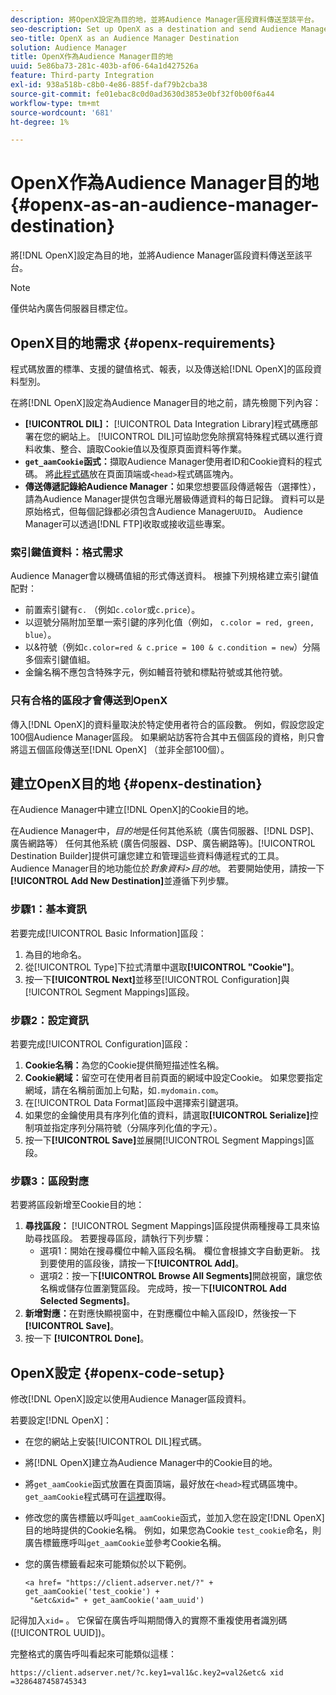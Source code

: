 ```yaml
---
description: 將OpenX設定為目的地，並將Audience Manager區段資料傳送至該平台。
seo-description: Set up OpenX as a destination and send Audience Manager segment data to that platform.
seo-title: OpenX as an Audience Manager Destination
solution: Audience Manager
title: OpenX作為Audience Manager目的地
uuid: 5e86ba73-281c-403b-af06-64a1d427526a
feature: Third-party Integration
exl-id: 938a518b-c8b0-4e86-885f-daf79b2cba38
source-git-commit: fe01ebac8c0d0ad3630d3853e0bf32f0b00f6a44
workflow-type: tm+mt
source-wordcount: '681'
ht-degree: 1%

---
```


# OpenX作為Audience Manager目的地{#openx-as-an-audience-manager-destination}

將[!DNL OpenX]設定為目的地，並將Audience Manager區段資料傳送至該平台。

>[!NOTE]
>
>僅供站內廣告伺服器目標定位。

## OpenX目的地需求 {#openx-requirements}

程式碼放置的標準、支援的鍵值格式、報表，以及傳送給[!DNL OpenX]的區段資料型別。

<!-- aam-openx-requirements.xml -->

在將[!DNL OpenX]設定為Audience Manager目的地之前，請先檢閱下列內容：

* **[!UICONTROL DIL]：** [!UICONTROL Data Integration Library]程式碼應部署在您的網站上。 [!UICONTROL DIL]可協助您免除撰寫特殊程式碼以進行資料收集、整合、讀取Cookie值以及復原頁面資料等作業。
* **`get_aamCookie`函式：**&#x200B;擷取Audience Manager使用者ID和Cookie資料的程式碼。 將[此程式碼](../../features/destinations/get-aam-cookie-code.md)放在頁面頂端或`<head>`程式碼區塊內。
* **傳送傳遞記錄給Audience Manager：**&#x200B;如果您想要區段傳遞報告（選擇性），請為Audience Manager提供包含曝光層級傳遞資料的每日記錄。 資料可以是原始格式，但每個記錄都必須包含Audience Manager`UUID`。 Audience Manager可以透過[!DNL FTP]收取或接收這些專案。

### 索引鍵值資料：格式需求

Audience Manager會以機碼值組的形式傳送資料。 根據下列規格建立索引鍵值配對：

* 前置索引鍵有`c.` （例如`c.color`或`c.price`）。
* 以逗號分隔附加至單一索引鍵的序列化值（例如， `c.color = red, green, blue`）。
* 以&amp;符號（例如`c.color=red & c.price = 100 & c.condition = new`）分隔多個索引鍵值組。
* 金鑰名稱不應包含特殊字元，例如輔音符號和標點符號或其他符號。

### 只有合格的區段才會傳送到OpenX

傳入[!DNL OpenX]的資料量取決於特定使用者符合的區段數。 例如，假設您設定100個Audience Manager區段。 如果網站訪客符合其中五個區段的資格，則只會將這五個區段傳送至[!DNL OpenX] （並非全部100個）。

## 建立OpenX目的地 {#openx-destination}

在Audience Manager中建立[!DNL OpenX]的Cookie目的地。

<!-- aam-openx-destination.xml -->

在Audience Manager中，*目的地*&#x200B;是任何其他系統（廣告伺服器、[!DNL DSP]、廣告網路等） 任何其他系統 (廣告伺服器、DSP、廣告網路等)。[!UICONTROL Destination Builder]提供可讓您建立和管理這些資料傳遞程式的工具。 Audience Manager目的地功能位於&#x200B;*對象資料>目的地*。 若要開始使用，請按一下&#x200B;**[!UICONTROL Add New Destination]**&#x200B;並遵循下列步驟。

### 步驟1：基本資訊

若要完成[!UICONTROL Basic Information]區段：

1. 為目的地命名。
1. 從[!UICONTROL Type]下拉式清單中選取&#x200B;**[!UICONTROL "Cookie"]**。
1. 按一下&#x200B;**[!UICONTROL Next]**&#x200B;並移至[!UICONTROL Configuration]與[!UICONTROL Segment Mappings]區段。

### 步驟2：設定資訊

若要完成[!UICONTROL Configuration]區段：

1. **Cookie名稱：**&#x200B;為您的Cookie提供簡短描述性名稱。
1. **Cookie網域：**&#x200B;留空可在使用者目前頁面的網域中設定Cookie。 如果您要指定網域，請在名稱前面加上句點，如`.mydomain.com`。
1. 在[!UICONTROL Data Format]區段中選擇索引鍵選項。
1. 如果您的金鑰使用具有序列化值的資料，請選取&#x200B;**[!UICONTROL Serialize]**&#x200B;控制項並指定序列分隔符號（分隔序列化值的字元）。
1. 按一下&#x200B;**[!UICONTROL Save]**&#x200B;並展開[!UICONTROL Segment Mappings]區段。

### 步驟3：區段對應

若要將區段新增至Cookie目的地：

1. **尋找區段：** [!UICONTROL Segment Mappings]區段提供兩種搜尋工具來協助尋找區段。 若要搜尋區段，請執行下列步驟：
   * 選項1：開始在搜尋欄位中輸入區段名稱。 欄位會根據文字自動更新。 找到要使用的區段後，請按一下&#x200B;**[!UICONTROL Add]**。
   * 選項2：按一下&#x200B;**[!UICONTROL Browse All Segments]**&#x200B;開啟視窗，讓您依名稱或儲存位置瀏覽區段。 完成時，按一下&#x200B;**[!UICONTROL Add Selected Segments]**。
1. **新增對應：**&#x200B;在對應快顯視窗中，在對應欄位中輸入區段ID，然後按一下&#x200B;**[!UICONTROL Save]**。
1. 按一下 **[!UICONTROL Done]**。

## OpenX設定 {#openx-code-setup}

修改[!DNL OpenX]設定以使用Audience Manager區段資料。

<!-- aam-openx-code.xml -->

若要設定[!DNL OpenX]：

* 在您的網站上安裝[!UICONTROL DIL]程式碼。
* 將[!DNL OpenX]建立為Audience Manager中的Cookie目的地。
* 將`get_aamCookie`函式放置在頁面頂端，最好放在`<head>`程式碼區塊中。 `get_aamCookie`程式碼可在[這裡](../../features/destinations/get-aam-cookie-code.md)取得。
* 修改您的廣告標籤以呼叫`get_aamCookie`函式，並加入您在設定[!DNL OpenX]目的地時提供的Cookie名稱。 例如，如果您為Cookie `test_cookie`命名，則廣告標籤應呼叫`get_aamCookie`並參考Cookie名稱。
* 您的廣告標籤看起來可能類似於以下範例。

  ```
  <a href= "https://client.adserver.net/?" + get_aamCookie('test_cookie') +
   "&etc&xid=" + get_aamCookie('aam_uuid')
  ```

記得加入`xid=` 。 它保留在廣告呼叫期間傳入的實際不重複使用者識別碼([!UICONTROL UUID])。

完整格式的廣告呼叫看起來可能類似這樣：

```
https://client.adserver.net/?c.key1=val1&c.key2=val2&etc& xid =3286487458745343
```
